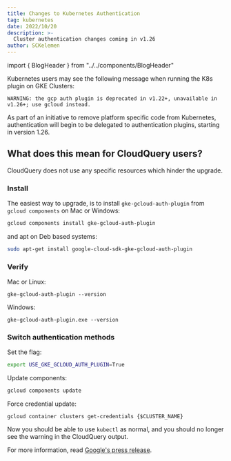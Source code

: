 ```yaml
---
title: Changes to Kubernetes Authentication
tag: kubernetes
date: 2022/10/20
description: >-
  Cluster authentication changes coming in v1.26
author: SCKelemen
---
```


import { BlogHeader } from "../../components/BlogHeader"

<BlogHeader/>

Kubernetes users may see the following message when running the K8s plugin on GKE Clusters:
```
WARNING: the gcp auth plugin is deprecated in v1.22+, unavailable in v1.26+; use gcloud instead.
```

As part of an initiative to remove platform specific code from Kubernetes, authentication will begin to be delegated to authentication plugins, starting in version 1.26.

## What does this mean for CloudQuery users?

CloudQuery does not use any specific resources which hinder the upgrade. 

### Install
The easiest way to upgrade, is to install `gke-gcloud-auth-plugin` from `gcloud components` on Mac or Windows:

```zsh
gcloud components install gke-gcloud-auth-plugin
```

and apt on Deb based systems:
```bash
sudo apt-get install google-cloud-sdk-gke-gcloud-auth-plugin
```

### Verify

Mac or Linux:
```
gke-gcloud-auth-plugin --version 
```

Windows:
```
gke-gcloud-auth-plugin.exe --version
```

### Switch authentication methods
Set the flag:
```sh
export USE_GKE_GCLOUD_AUTH_PLUGIN=True
```

Update components:
```sh
gcloud components update
```

Force credential update:
```
gcloud container clusters get-credentials {$CLUSTER_NAME}
```

Now you should be able to use `kubectl` as normal, and you
should no longer see the warning in the CloudQuery output.

For more information, read [Google's press release](https://cloud.google.com/blog/products/containers-kubernetes/kubectl-auth-changes-in-gke).